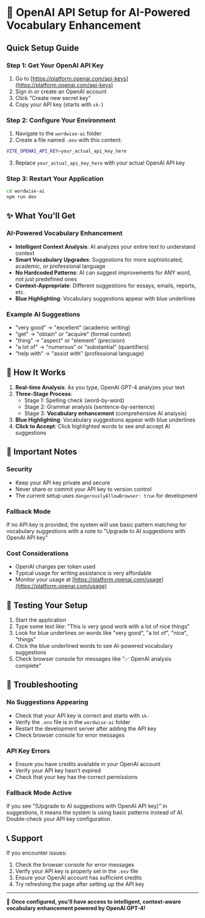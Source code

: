 # 🤖 OpenAI API Setup for AI-Powered Vocabulary Enhancement

## Quick Setup Guide

### Step 1: Get Your OpenAI API Key
1. Go to [https://platform.openai.com/api-keys](https://platform.openai.com/api-keys)
2. Sign in or create an OpenAI account
3. Click "Create new secret key"
4. Copy your API key (starts with `sk-`)

### Step 2: Configure Your Environment
1. Navigate to the `wordwise-ai` folder
2. Create a file named `.env` with this content:

```bash
VITE_OPENAI_API_KEY=your_actual_api_key_here
```

3. Replace `your_actual_api_key_here` with your actual OpenAI API key

### Step 3: Restart Your Application
```bash
cd wordwise-ai
npm run dev
```

## ✨ What You'll Get

### AI-Powered Vocabulary Enhancement
- **Intelligent Context Analysis**: AI analyzes your entire text to understand context
- **Smart Vocabulary Upgrades**: Suggestions for more sophisticated, academic, or professional language
- **No Hardcoded Patterns**: AI can suggest improvements for ANY word, not just predefined ones
- **Context-Appropriate**: Different suggestions for essays, emails, reports, etc.
- **Blue Highlighting**: Vocabulary suggestions appear with blue underlines

### Example AI Suggestions
- "very good" → "excellent" (academic writing)
- "get" → "obtain" or "acquire" (formal context)
- "thing" → "aspect" or "element" (precision)
- "a lot of" → "numerous" or "substantial" (quantifiers)
- "help with" → "assist with" (professional language)

## 🔧 How It Works

1. **Real-time Analysis**: As you type, OpenAI GPT-4 analyzes your text
2. **Three-Stage Process**:
   - Stage 1: Spelling check (word-by-word)
   - Stage 2: Grammar analysis (sentence-by-sentence)
   - Stage 3: **Vocabulary enhancement** (comprehensive AI analysis)
3. **Blue Highlighting**: Vocabulary suggestions appear with blue underlines
4. **Click to Accept**: Click highlighted words to see and accept AI suggestions

## 🚨 Important Notes

### Security
- Keep your API key private and secure
- Never share or commit your API key to version control
- The current setup uses `dangerouslyAllowBrowser: true` for development

### Fallback Mode
If no API key is provided, the system will use basic pattern matching for vocabulary suggestions with a note to "Upgrade to AI suggestions with OpenAI API key"

### Cost Considerations
- OpenAI charges per token used
- Typical usage for writing assistance is very affordable
- Monitor your usage at [https://platform.openai.com/usage](https://platform.openai.com/usage)

## 🎯 Testing Your Setup

1. Start the application
2. Type some text like: "This is very good work with a lot of nice things"
3. Look for blue underlines on words like "very good", "a lot of", "nice", "things"
4. Click the blue underlined words to see AI-powered vocabulary suggestions
5. Check browser console for messages like "✅ OpenAI analysis complete"

## 🐛 Troubleshooting

### No Suggestions Appearing
- Check that your API key is correct and starts with `sk-`
- Verify the `.env` file is in the `wordwise-ai` folder
- Restart the development server after adding the API key
- Check browser console for error messages

### API Key Errors
- Ensure you have credits available in your OpenAI account
- Verify your API key hasn't expired
- Check that your key has the correct permissions

### Fallback Mode Active
If you see "(Upgrade to AI suggestions with OpenAI API key)" in suggestions, it means the system is using basic patterns instead of AI. Double-check your API key configuration.

## 📞 Support

If you encounter issues:
1. Check the browser console for error messages
2. Verify your API key is properly set in the `.env` file
3. Ensure your OpenAI account has sufficient credits
4. Try refreshing the page after setting up the API key

---

🎉 **Once configured, you'll have access to intelligent, context-aware vocabulary enhancement powered by OpenAI GPT-4!** 